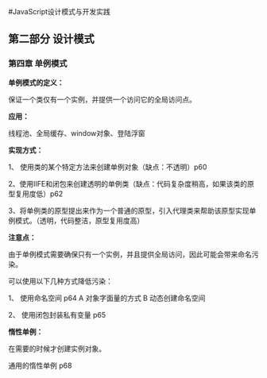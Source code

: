 #JavaScript设计模式与开发实践
## 第二部分 设计模式
### 第四章 单例模式

**单例模式的定义：**

保证一个类仅有一个实例，并提供一个访问它的全局访问点。

**应用：** 

线程池、全局缓存、window对象、登陆浮窗

**实现方式：**

1、 使用类的某个特定方法来创建单例对象（缺点：不透明）p60

2、使用IIFE和闭包来创建透明的单例类（缺点：代码复杂度稍高，如果该类的原型复用度低）p62

3、将单例类的原型提出来作为一个普通的原型，引入代理类来帮助该原型实现单例模式。（透明，代码整洁，原型复用度高）

**注意点：**

由于单例模式需要确保只有一个实例，并且提供全局访问，因此可能会带来命名污染。

可以使用以下几种方式降低污染：

1、 使用命名空间 p64
    A 对象字面量的方式
    B 动态创建命名空间 
    
2、 使用闭包封装私有变量 p65
	
**惰性单例：**

在需要的时候才创建实例对象。

通用的惰性单例 p68